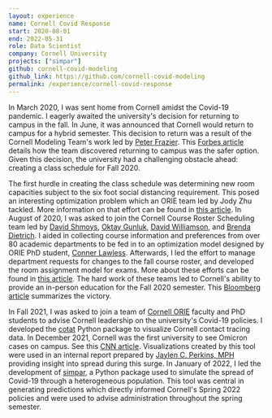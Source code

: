 ```yaml
---
layout: experience
name: Cornell Covid Response
start: 2020-08-01
end: 2022-05-31
role: Data Scientist
company: Cornell University
projects: ["simpar"]
github: cornell-covid-modeling
github_link: https://github.com/cornell-covid-modeling
permalink: /experience/cornell-covid-response
---
```


In March 2020, I was sent home from Cornell amidst the Covid-19 pandemic.  I
eagerly awaited the university's decision for returning to campus in the fall.
In June, it was announced that Cornell would return to campus for a hybrid
semester. This decision to return was a result of the Cornell Modeling Team's
work led by [Peter Frazier][pf]. This [Forbes article][forbes] details how the
team discovered returning to campus was the safer option.  Given this decision,
the university had a challenging obstacle ahead: creating a class schedule for
Fall 2020.

The first hurdle in creating the class schedule was determining new room
capacities subject to the six foot social distancing requirement. This posed an
interesting optimization problem which an ORIE team led by Jody Zhu tackled.
More information on that effort can be found in [this article][seating]. In
August of 2020, I was asked to join the Cornell Course Roster Scheduling team
led by [David Shmoys][dbs], [Oktay Gunluk][ong], [David Williamson][dpw], and
[Brenda Dietrich][bld]. I aided in collecting course information and
preferences from over 80 academic departments to be fed in to an optimization
model designed by ORIE PhD student, [Conner Lawless][conner]. Afterwards, I led
the effort to manage department requests for changes to the fall course roster,
and developed the room assignment model for exams. More about these efforts can
be found in [this article][schedule]. The hard work of these teams led to
Cornell's ability to provide an in-person education for the Fall 2020 semester.
This [Bloomberg article][bloomberg] summarizes the victory.

In Fall 2021, I was asked to join a team of [Cornell ORIE][orie] faculty and
PhD students to advise Cornell leadership on the university's Covid-19
policies.  I developed the [cotat][cotat] Python package to visualize Cornell
contact tracing data. In December 2021, Cornell was the first university to see
Omicron cases on campus. See this [CNN article][cnn].  Visualizations created
by this tool were used in an internal report prepared by [Jaylen C. Perkins,
MPH][jcp] providing insight into spread during this surge. In January of 2022,
I led the development of [simpar][simpar], a Python package used to simulate
the spread of Covid-19 through a heterogeneous population. This tool was
central in generating predictions which directly informed Cornell's Spring 2022
policies and were used to advise administration throughout the spring semester.

[simpar]: https://github.com/cornell-covid-modeling/simpar
[cotat]: https://github.com/cornell-covid-modeling/cotat
[conner]: https://www.linkedin.com/in/connorlawless
[jcp]: https://www.linkedin.com/in/jaylen-c-perkins
[ong]: https://www.orie.cornell.edu/faculty-directory/oktay-gunluk
[dpw]: https://www.engineering.cornell.edu/faculty-directory/david-p-williamson
[bld]: https://www.engineering.cornell.edu/faculty-directory/brenda-lynn-dietrich
[dbs]: https://people.orie.cornell.edu/shmoys/
[pf]: https://people.orie.cornell.edu/pfrazier/
[seating]: https://www.orie.cornell.edu/news/orie-team-led-jody-zhu-takes-first-place-iise-undergraduate-research-competition
[schedule]: https://www.engineering.cornell.edu/spotlights/unsung-engineering-behind-cornells-fall-2020-schedule
[forbes]: https://www.forbes.com/sites/alexandrasternlicht/2020/06/30/cornell-says-its-safer-to-bring-students-back-to-campus-will-resume-classes-september-2/
[bloomberg]: https://www.bloomberg.com/news/articles/2020-10-28/cornell-chalks-up-rare-covid-19-containment-victory#xj4y7vzkg
[cnn]: https://www.cnn.com/2021/12/14/us/cornell-university-covid-cases/index.html
[orie]: https://www.orie.cornell.edu/orie
